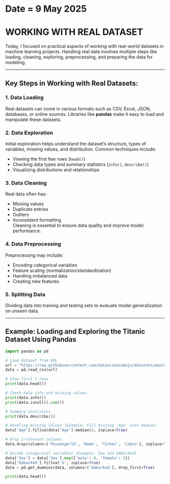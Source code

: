 # Date = 9 May 2025  
# WORKING WITH REAL DATASET

Today, I focused on practical aspects of working with real-world datasets in machine learning projects. Handling real data involves multiple steps like loading, cleaning, exploring, preprocessing, and preparing the data for modeling.

---

## Key Steps in Working with Real Datasets:

### 1. Data Loading  
Real datasets can come in various formats such as CSV, Excel, JSON, databases, or online sources. Libraries like **pandas** make it easy to load and manipulate these datasets.

### 2. Data Exploration  
Initial exploration helps understand the dataset’s structure, types of variables, missing values, and distribution. Common techniques include:
- Viewing the first few rows (`head()`)
- Checking data types and summary statistics (`info()`, `describe()`)
- Visualizing distributions and relationships

### 3. Data Cleaning  
Real data often has:
- Missing values
- Duplicate entries
- Outliers
- Inconsistent formatting  
Cleaning is essential to ensure data quality and improve model performance.

### 4. Data Preprocessing  
Preprocessing may include:
- Encoding categorical variables
- Feature scaling (normalization/standardization)
- Handling imbalanced data
- Creating new features

### 5. Splitting Data  
Dividing data into training and testing sets to evaluate model generalization on unseen data.

---

## Example: Loading and Exploring the Titanic Dataset Using Pandas

```python
import pandas as pd

# Load dataset from URL
url = "https://raw.githubusercontent.com/datasciencedojo/datasets/master/titanic.csv"
data = pd.read_csv(url)

# View first 5 rows
print(data.head())

# Check data info and missing values
print(data.info())
print(data.isnull().sum())

# Summary statistics
print(data.describe())

# Handling missing values (Example: Fill missing 'Age' with median)
data['Age'].fillna(data['Age'].median(), inplace=True)

# Drop irrelevant columns
data.drop(columns=['PassengerId', 'Name', 'Ticket', 'Cabin'], inplace=True)

# Encode categorical variables (Example: Sex and Embarked)
data['Sex'] = data['Sex'].map({'male': 0, 'female': 1})
data['Embarked'].fillna('S', inplace=True)
data = pd.get_dummies(data, columns=['Embarked'], drop_first=True)

print(data.head())
